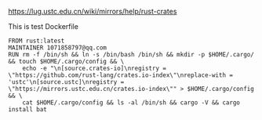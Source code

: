 https://lug.ustc.edu.cn/wiki/mirrors/help/rust-crates

This is test Dockerfile

~~~
FROM rust:latest
MAINTAINER 1071858797@qq.com
RUN rm -f /bin/sh && ln -s /bin/bash /bin/sh && mkdir -p $HOME/.cargo/ && touch $HOME/.cargo/config && \
    echo -e "\n[source.crates-io]\nregistry = \"https://github.com/rust-lang/crates.io-index\"\nreplace-with = 'ustc'\n[source.ustc]\nregistry = \"https://mirrors.ustc.edu.cn/crates.io-index\"" > $HOME/.cargo/config && \
    cat $HOME/.cargo/config && ls -al /bin/sh && cargo -V && cargo install bat
~~~